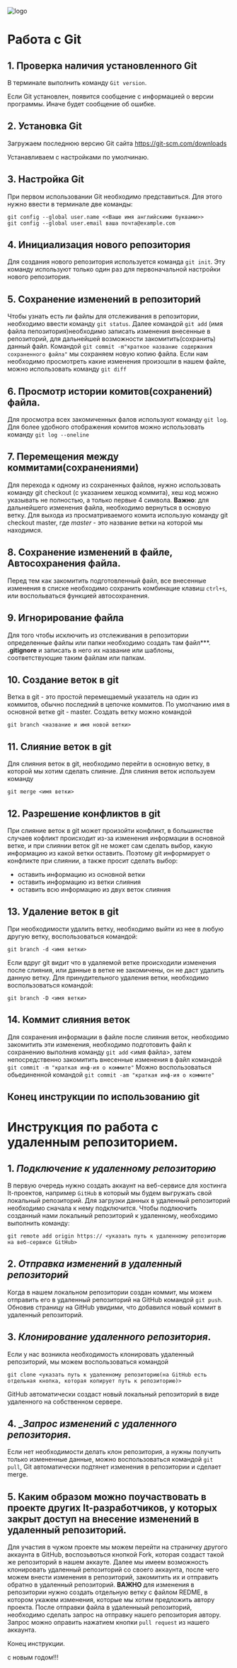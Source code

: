 ![logo](Git-Logo-1788C.png)
# Работа с Git

## 1. Проверка наличия установленного Git
В терминале выполнить команду `Git version`.

Если Git установлен, появится сообщение с информацией о версии программы. Иначе будет сообщение об ошибке.

## 2. Установка Git
Загружаем последнюю версию Git сайта https://git-scm.com/downloads

Устанавливаем с настройками по умолчинаю.

## 3. Настройка Git
При первом использовании Git необходимо представиться. Для этого нужно ввести в терминале две команды:
```
git config --global user.name <<Ваше имя английскими буквами>>
git config --global user.email ваша почта@example.com
```

## 4. Инициализация нового репозитория
Для создания нового репозитория используется команда `git init`. Эту команду используют только один раз для первоначальной настройки нового репозитория.

## 5. Сохранение изменений в репозиторий
Чтобы узнать есть ли файлы для отслеживания в репозитории, необходимо ввести команду `git status`.
Далее командой `git add` (имя файла пепозитория)необходимо записать изменения внесенные в репозиторий, для дальнейшей возможности закомитить(сохранить) данный файл.
Командой `git commit -m"краткое название содержания сохраненного файла"` мы сохраняем новую копию файла.
Если нам необходимо просмотреть какие изменения произошли в нашем файле, можно использовать команду `git diff`

## 6. Просмотр истории комитов(сохранений) файла.
Для просмотра всех закомиченных фалов используют команду `git log`.
Для более удобного отображения комитов можно использовать команду `git log --oneline`

## 7. Перемещения между коммитами(сохранениями)
Для перехода к одному из сохраненных файлов, нужно использовать команду git checkout (с указанием хешкод коммита), хеш код можно указывать не полностью, а только первые 4 символа.
**Важно**: для дальнейшего изменения файла, необходимо вернуться в основую ветку. Для выхода из просматриваемого комита использую команду git checkout master, где *master* - это название ветки на которой мы находимся.

## 8. Сохранение изменений в файле, Автосохранения файла.
Перед тем как закомитить подготовленный файл, все внесенные изменения в списке необходимо сохранить комбинацие клавиш `ctrl+s`, или воспольваться функцией автосохранения.

## 9. Игнорирование файла
Для того чтобы исключить из отслеживания в репозитории определенные файлы или папки необходимо создать там файл***.
**.gitignore** и записать в него их название или шаблоны, соответствующие таким файлам или папкам.

## 10. Создание веток в git
Ветка в git - это простой перемещаемый указатель на один из коммитов, обычно последний в цепочке коммитов. По умолчанию имя в основной ветке git - master.
Создать ветку можно командой 
```
git branch <название и имя новой ветки>
```
## 11. Слияние веток в git
Для слияния веток в git, необходимо перейти в основную ветку, в которой мы хотим сделать слияние. Для слияния веток используем команду
```
git merge <имя ветки>
```

## 12. Разрешение конфликтов в git
При слияние веток в git может произойти конфликт, в большинстве случаев кофликт происходит из-за изменения информации в основной ветке, и при слиянии веток git не может сам сделать выбор, какую информацию из какой ветки оставить. Поэтому git информирует о конфликте при слиянии, а также просит сделать выбор:

- оставить информацию из основной ветки
- оставить информацию из ветки слияния
- оставить всю информацию из двух веток слияния
## 13. Удаление веток в git
При необходимости удалить ветку, необходимо выйти из нее в любую другую ветку, воспользоваться командой:
```
git branch -d <имя ветки>
```
Если вдруг git видит что в удаляемой ветке происходили изменения после слияния, или данные в ветке не закомичены, он не даст удалить данную ветку.
Для принудительного удаления ветки, необходимо воспользоваться командой:
```
git branch -D <имя ветки>
```

## 14. Коммит слияния веток
Для сохранения информации в файле после слияния веток, необходимо закомитить эти изменения, необходимо подготовить файл к сохранению выполнив команду `git add` <имя файла>, затем непосредственно закомитить внесенные изменения в файл командой `git commit -m "краткая инф-ия о коммите"` 
Можно воспользоваться обьединенной командой `git commit -am "краткая инф-ия о коммите"`

 ## Конец инструкции по использованию git

 # **Инструкция по работа с удаленным репозиторием.**

## 1. _Подключение к удаленному репозиторию_ 

В первую очередь нужно создать аккаунт на веб-сервисе для хостинга It-проектов, например `GitHub` в который мы будем выгружать свой локальный репозиторий.
Для загрузки данных в удаленный репозиторий необходимо сначала к нему подключится. Чтобы подлкючить созданный нами локальный репозиторий к удаленному, необходимо выполнить команду:
```
git remote add origin https:// <указать путь к удаленному репозиторию на веб-сервисе GitHub>
```

## 2. _Отправка изменений в удаленный репозиторий_

Когда в нашем локальном репозитории создан коммит, мы можем отправить его в удаленный репозиторий на GitHub командой `git push`.
Обновив страницу на GitHub увидими, что добавился новый коммит в удаленный репозиторий.

## 3. _Клонирование удаленного репозитория_.

Если у нас возникла необходимость клонировать удаленный репозиторий, мы можем воспользоваться командой
```
git clone <указать путь к удаленному репозиторию(на GitHub есть отдельная кнопка, которая копирует путь к репозиторию)>
```
GitHub автоматически создаст новый локальный репозиторий в виде удаленного на собственном сервере.

## 4. __Запрос изменений с удаленного репозитория_.

Если нет необходимости делать клон репозитория, а нужны получить только измененные данные, можно воспользоваться командой `git pull`, Git автоматически подтянет изменения в репозитории и сделает merge. 

## 5. Каким образом можно поучаствовать в проекте других It-разработчиков, у которых закрыт доступ на внесение изменений в удаленный репозиторий.

Для участия в чужом проекте мы можем перейти на страничку другого аккаунта в GitHub, воспозьвоться кнопкой Fork, которая создаст такой же репозиторий в нашем аккауте. Далее мы имеем возможность клонировать удаленный репозиторий со своего аккаунта, после чего можем внести изменения в репозиторий, закомитить их и отправить обратно в удаленный репозиторий. 
**ВАЖНО** для изменения в репозитории нужно создать отдельную ветку с файлом REDME, в котором укажем изменения, которые мы хотим предложить автору проекта. После отправки файла в удаленныый репозиторий, необходимо сделать запрос на отправку нашего репозитория автору. Запрос можно оправить нажатием кнопки `pull request` из нашего аккаунта.

Конец инструкции.

 с новым годом!!!